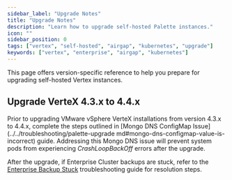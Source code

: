 ```yaml
---
sidebar_label: "Upgrade Notes"
title: "Upgrade Notes"
description: "Learn how to upgrade self-hosted Palette instances."
icon: ""
sidebar_position: 0
tags: ["vertex", "self-hosted", "airgap", "kubernetes", "upgrade"]
keywords: ["vertex", "enterprise", "airgap", "kubernetes"]
---
```


This page offers version-specific reference to help you prepare for upgrading self-hosted Vertex instances.

## Upgrade VerteX 4.3.x to 4.4.x

<!-- prettier-ignore -->
Prior to upgrading VMware vSphere VerteX installations from version 4.3.x to 4.4.x, complete the
steps outlined in 
[Mongo DNS ConfigMap Issue](../../troubleshooting/palette-upgrade md#mongo-dns-configmap-value-is-incorrect) guide.
Addressing this Mongo DNS issue will prevent system pods from experiencing _CrashLoopBackOff_ errors after the upgrade.

After the upgrade, if Enterprise Cluster backups are stuck, refer to the
[Enterprise Backup Stuck](../../troubleshooting/enterprise-install.md#scenario-enterprise-backup-stuck) troubleshooting
guide for resolution steps.
